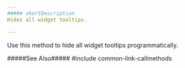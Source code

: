 ```yaml
---
##### shortDescription
Hides all widget tooltips.

---
```

Use this method to hide all widget tooltips programmatically.

#####See Also#####
#include common-link-callmethods